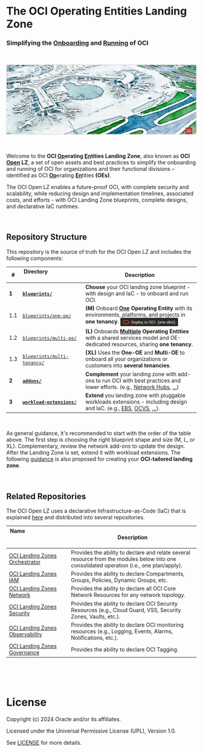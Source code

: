 # **The OCI Operating Entities Landing Zone** 

### Simplifying the [Onboarding](#) and [Running](#) of OCI

&nbsp; 

<img src="commons/images/oci_open_lz.jpg" width="1000" >

&nbsp; 

Welcome to the **OCI [Op](#)erating [En](#)tities Landing Zone**, also known as **OCI [Open](#) LZ**, a set of open assets and best practices to simplify the onboarding and running of OCI for organizations and their functional divisions &ndash; identified as OCI [**Op**](#)erating [**En**](#)tities **(OEs)**. 

The OCI Open LZ enables a future-proof OCI, with complete security and scalability, while reducing design and implementation timelines, associated costs, and efforts - with OCI Landing Zone blueprints, complete designs, and declarative IaC runtimes.

&nbsp; 


## Repository Structure

This repository is the source of truth for the OCI Open LZ and includes the following components:

| # | Directory &nbsp; &nbsp; &nbsp; &nbsp; &nbsp; &nbsp; &nbsp; &nbsp; &nbsp; &nbsp;  &nbsp; &nbsp; &nbsp; &nbsp; &nbsp; &nbsp; &nbsp; &nbsp; &nbsp; &nbsp; &nbsp; &nbsp; &nbsp;  | Description |
|------------------------ | ------------ | ------------- |
| **1** | **[`blueprints/`](blueprints/)** | **Choose** your OCI landing zone blueprint - with design and IaC - to onboard and run OCI. |
| 1.1 |[`blueprints/one-oe/`](blueprints/one-oe/) | **(M)** Onboard **[One](/one-oe/readme.md) Operating Entity** with its environments, platforms, and projects in **one tenancy**. [<img src="commons/images/DeployToOCI_oneclick.svg"  height="22" align="center">](/blueprints/one-oe/runtime/one-click/readme.md)|
| 1.2 |[`blueprints/multi-oe/`](blueprints/multi-oe/) | **(L)** Onboards **[Multiple](/multi-oe/readme.md) Operating Entities** with a shared services model and OE-dedicated resources, sharing **one tenancy**. |
| 1.3 |[`blueprints/multi-tenancy/`](blueprints/) | **(XL)** Uses the **One-OE** and **Multi-OE** to onboard all your organizations or customers into **several tenancies**. 
**2** |**[`addons/`](addons/)** | **Complement** your landing zone with add-ons to run OCI with best practices and lower efforts. (e.g., [Network Hubs](/addons/oci-hub-models/readme.md), [...](/addons/readme.md))|
| **3** |**[`workload-extensions/`](workload-extensions/)** | **Extend** you landing zone with pluggable workloads extensions - including design and IaC. (e.g., [EBS](/workload-extensions/oci-lz-ext-ebs/readme.md), [OCVS](/workload-extensions/oci-lz-ext-ocvs/README.md), [...](/workload-extensions/readme.md)).|

&nbsp; 

As general guidance, it's recommended to start with the order of the table above. The first step is choosing the right blueprint shape and size (M, L, or XL). Complementary, review the network add-ons to update the design. After the Landing Zone is set, extend it with workload extensions. The following [guidance](https://github.com/oracle-devrel/technology-engineering/tree/main/landing-zones/tailored_landing_zones) is also proposed for creating your **OCI-tailored landing zone**.


&nbsp; 

## Related Repositories

The OCI Open LZ uses a declarative Infrastructure-as-Code (IaC) that is explained [here](https://github.com/oracle-devrel/technology-engineering/blob/main/landing-zones/commons/oci_landingzones_iac.md) and distributed into several repositories.


| Name   &nbsp; &nbsp; &nbsp; &nbsp; &nbsp; &nbsp; &nbsp; &nbsp; &nbsp; &nbsp; &nbsp; &nbsp; &nbsp; &nbsp; &nbsp; &nbsp; &nbsp; &nbsp; &nbsp; &nbsp; &nbsp; &nbsp; &nbsp; &nbsp; &nbsp; &nbsp; &nbsp; &nbsp; &nbsp; &nbsp; &nbsp; &nbsp; &nbsp; &nbsp; &nbsp; &nbsp;       | Description
| ------------ | -------------
| [OCI Landing Zones Orchestrator][oci-lz-orchestrator] | Provides the ability to declare and relate several resource from the modules below into one consolidated operation (i.e., one plan/apply).
| [OCI Landing Zones IAM][oci-lz-iam] | Provides the ability to declare Compartments, Groups, Policies, Dynamic Groups, etc.
| [OCI Landing Zones Network][oci-lz-network]| Provides the ability to declare all OCI Core Network Resources for any network topology.
| [OCI Landing Zones Security][oci-lz-security] | Provides the ability to declare OCI Security Resources (e.g., Cloud Guard, VSS, Security Zones, Vaults, etc.).
| [OCI Landing Zones Observability][oci-lz-observability] | Provides the ability to declare OCI monitoring resources (e.g., Logging, Events, Alarms, Notifications, etc.).
| [OCI Landing Zones Governance][oci-lz-governance] | Provides the ability to declare OCI Tagging.


&nbsp; 

&nbsp; 

# License

Copyright (c) 2024 Oracle and/or its affiliates.

Licensed under the Universal Permissive License (UPL), Version 1.0.

See [LICENSE](LICENSE) for more details.


[oci-lz-orchestrator]: https://github.com/oracle-quickstart/terraform-oci-landing-zones-orchestrator
[oci-lz-iam]: https://github.com/oracle-quickstart/terraform-oci-cis-landing-zone-iam
[oci-lz-network]: https://github.com/oracle-quickstart/terraform-oci-cis-landing-zone-networking
[oci-lz-security]: https://github.com/oracle-quickstart/terraform-oci-cis-landing-zone-security
[oci-lz-observability]: https://github.com/oracle-quickstart/terraform-oci-cis-landing-zone-observability
[oci-lz-governance]: https://github.com/oracle-quickstart/terraform-oci-cis-landing-zone-governance